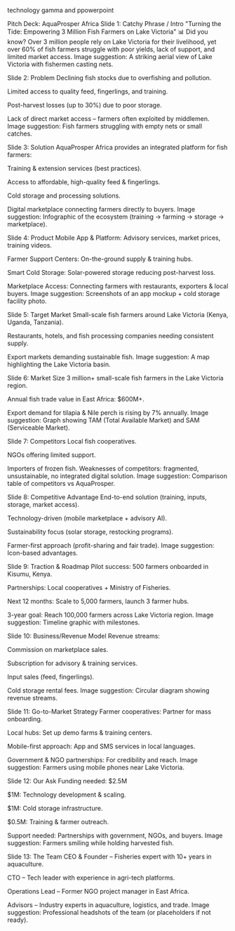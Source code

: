 technology gamma and ppowerpoint

Pitch Deck: AquaProsper Africa
Slide 1: Catchy Phrase / Intro
"Turning the Tide: Empowering 3 Million Fish Farmers on Lake Victoria"
📊 Did you know? Over 3 million people rely on Lake Victoria for their livelihood, yet over 60% of fish farmers struggle with poor yields, lack of support, and limited market access.
Image suggestion: A striking aerial view of Lake Victoria with fishermen casting nets.

Slide 2: Problem
Declining fish stocks due to overfishing and pollution.

Limited access to quality feed, fingerlings, and training.

Post-harvest losses (up to 30%) due to poor storage.

Lack of direct market access – farmers often exploited by middlemen.
Image suggestion: Fish farmers struggling with empty nets or small catches.

Slide 3: Solution
AquaProsper Africa provides an integrated platform for fish farmers:

Training & extension services (best practices).

Access to affordable, high-quality feed & fingerlings.

Cold storage and processing solutions.

Digital marketplace connecting farmers directly to buyers.
Image suggestion: Infographic of the ecosystem (training → farming → storage → marketplace).

Slide 4: Product
Mobile App & Platform: Advisory services, market prices, training videos.

Farmer Support Centers: On-the-ground supply & training hubs.

Smart Cold Storage: Solar-powered storage reducing post-harvest loss.

Marketplace Access: Connecting farmers with restaurants, exporters & local buyers.
Image suggestion: Screenshots of an app mockup + cold storage facility photo.

Slide 5: Target Market
Small-scale fish farmers around Lake Victoria (Kenya, Uganda, Tanzania).

Restaurants, hotels, and fish processing companies needing consistent supply.

Export markets demanding sustainable fish.
Image suggestion: A map highlighting the Lake Victoria basin.

Slide 6: Market Size
3 million+ small-scale fish farmers in the Lake Victoria region.

Annual fish trade value in East Africa: $600M+.

Export demand for tilapia & Nile perch is rising by 7% annually.
Image suggestion: Graph showing TAM (Total Available Market) and SAM (Serviceable Market).

Slide 7: Competitors
Local fish cooperatives.

NGOs offering limited support.

Importers of frozen fish.
Weaknesses of competitors: fragmented, unsustainable, no integrated digital solution.
Image suggestion: Comparison table of competitors vs AquaProsper.

Slide 8: Competitive Advantage
End-to-end solution (training, inputs, storage, market access).

Technology-driven (mobile marketplace + advisory AI).

Sustainability focus (solar storage, restocking programs).

Farmer-first approach (profit-sharing and fair trade).
Image suggestion: Icon-based advantages.

Slide 9: Traction & Roadmap
Pilot success: 500 farmers onboarded in Kisumu, Kenya.

Partnerships: Local cooperatives + Ministry of Fisheries.

Next 12 months: Scale to 5,000 farmers, launch 3 farmer hubs.

3-year goal: Reach 100,000 farmers across Lake Victoria region.
Image suggestion: Timeline graphic with milestones.

Slide 10: Business/Revenue Model
Revenue streams:

Commission on marketplace sales.

Subscription for advisory & training services.

Input sales (feed, fingerlings).

Cold storage rental fees.
Image suggestion: Circular diagram showing revenue streams.

Slide 11: Go-to-Market Strategy
Farmer cooperatives: Partner for mass onboarding.

Local hubs: Set up demo farms & training centers.

Mobile-first approach: App and SMS services in local languages.

Government & NGO partnerships: For credibility and reach.
Image suggestion: Farmers using mobile phones near Lake Victoria.

Slide 12: Our Ask
Funding needed: $2.5M

$1M: Technology development & scaling.

$1M: Cold storage infrastructure.

$0.5M: Training & farmer outreach.

Support needed: Partnerships with government, NGOs, and buyers.
Image suggestion: Farmers smiling while holding harvested fish.

Slide 13: The Team
CEO & Founder – Fisheries expert with 10+ years in aquaculture.

CTO – Tech leader with experience in agri-tech platforms.

Operations Lead – Former NGO project manager in East Africa.

Advisors – Industry experts in aquaculture, logistics, and trade.
Image suggestion: Professional headshots of the team (or placeholders if not ready).

